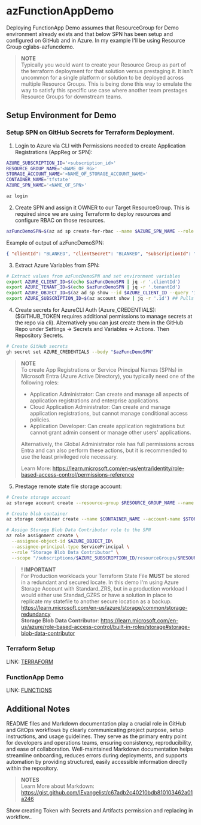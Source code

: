 # azFunctionAppDemo
Deploying FunctionApp Demo assumes that ResourceGroup for Demo environment already exists and that below SPN has been setup and configured on GitHub and in Azure. In my example I'll be using Resource Group cglabs-azfuncdemo. 

>**NOTE**  
Typically you would want to create your Resource Group as part of the terraform deployment for that solution versus prestaging it. It isn't uncommon for a single platform or solution to be deployed across multiple Resource Groups. This is being done this way to emulate the way to satisfy this specific use case where another team prestages Resource Groups for downstream teams. 


## Setup Environment for Demo ##

### Setup SPN on GitHub Secrets for Terraform Deployment. ### 

1. Login to Azure via CLI with Permissions needed to create Application Registrations (AppReg or SPN):
```bash
AZURE_SUBSCRIPTION_ID='<subscription_id>'
RESOURCE_GROUP_NAME='<NAME_OF_RG>'
STORAGE_ACCOUNT_NAME='<NAME_OF_STORAGE_ACCOUNT_NAME>'
CONTAINER_NAME='tfstate'
AZURE_SPN_NAME='<NAME_OF_SPN>'

az login
```

2. Create SPN and assign it OWNER to our Target ResourceGroup. This is required since we are using Terraform to deploy resources and configure RBAC on those resources. 
```bash
azFuncDemoSPN=$(az ad sp create-for-rbac --name $AZURE_SPN_NAME --role Owner --scopes /subscriptions/$AZURE_SUBSCRIPTION_ID/resourceGroups/$RESOURCE_GROUP_NAME --sdk-auth)
```

Example of output of azFuncDemoSPN:
```json
{ "clientId": "BLANKED", "clientSecret": "BLANKED", "subscriptionId": "BLANKED", "tenantId": "BLANKED", "activeDirectoryEndpointUrl": "https://login.microsoftonline.com", "resourceManagerEndpointUrl": "https://management.azure.com/", "activeDirectoryGraphResourceId": "https://graph.windows.net/", "sqlManagementEndpointUrl": "https://management.core.windows.net:8443/", "galleryEndpointUrl": "https://gallery.azure.com/", "managementEndpointUrl": "https://management.core.windows.net/" }
```

3. Extract Azure Variables from SPN:
```bash
# Extract values from azFuncDemoSPN and set environment variables
export AZURE_CLIENT_ID=$(echo $azFuncDemoSPN | jq -r '.clientId')
export AZURE_TENANT_ID=$(echo $azFuncDemoSPN | jq -r '.tenantId')
export AZURE_OBJECT_ID=$(az ad sp show --id $AZURE_CLIENT_ID --query 'id' -o tsv)
export AZURE_SUBSCRIPTION_ID=$(az account show | jq -r '.id') ## Pulls Subscription via AzCLI Context.
```

4. Create secrets for AzureCLI Auth (Azure_CREDENTIALS):  
 ($GITHUB_TOKEN requires additional permissions to manage secrets at the repo via cli). Alternatively you can just create them in the GitHub Repo under Settings -> Secrets and Variables -> Actions. Then Repository Secrets. 
```bash
# Create GitHub secrets
gh secret set AZURE_CREDENTIALS --body "$azFuncDemoSPN"
```

>**NOTE**  
> To create App Registrations or Service Principal Names (SPNs) in Microsoft Entra (Azure Active Directory), you typically need one of the following roles:  
> - Application Administrator: Can create and manage all aspects of application registrations and enterprise applications.
> - Cloud Application Administrator: Can create and manage application registrations, but cannot manage conditional access policies.
> - Application Developer: Can create application registrations but cannot grant admin consent or manage other users' applications.  
>  
> Alternatively, the Global Administrator role has full permissions across Entra and can also perform these actions, but it is recommended to use the least privileged role necessary.  
>  
> Learn More: https://learn.microsoft.com/en-us/entra/identity/role-based-access-control/permissions-reference

5. Prestage remote state file storage account: 
```bash
# Create storage account
az storage account create --resource-group $RESOURCE_GROUP_NAME --name $STORAGE_ACCOUNT_NAME --sku Standard_ZRS --encryption-services blob

# Create blob container
az storage container create --name $CONTAINER_NAME --account-name $STORAGE_ACCOUNT_NAME

# Assign Storage Blob Data Contributor role to the SPN
az role assignment create \
  --assignee-object-id $AZURE_OBJECT_ID\
  --assignee-principal-type ServicePrincipal \
  --role "Storage Blob Data Contributor" \
  --scope "/subscriptions/$AZURE_SUBSCRIPTION_ID/resourceGroups/$RESOURCE_GROUP_NAME"

```
> **! IMPORTANT**  
> For Production workloads your Terraform State File __**MUST**__ be stored in a redundant and secured locate. In this demo I'm using Azure Storage Account with  Standard_ZRS, but in a production workload I would either use Standad_GZRS or have a solution in place to replicate my statefile to another secure location as a backup. https://learn.microsoft.com/en-us/azure/storage/common/storage-redundancy  
**Storage Blob Data Contributor**: https://learn.microsoft.com/en-us/azure/role-based-access-control/built-in-roles/storage#storage-blob-data-contributor

### Terraform Setup ###

LINK: [TERRAFORM](infra/README.md)

### FunctionApp Demo ###

LINK: [FUNCTIONS](functions/README.md)

## Additional Notes ##

README files and Markdown documentation play a crucial role in GitHub and GitOps workflows by clearly communicating project purpose, setup instructions, and usage guidelines. They serve as the primary entry point for developers and operations teams, ensuring consistency, reproducibility, and ease of collaboration. Well-maintained Markdown documentation helps streamline onboarding, reduces errors during deployments, and supports automation by providing structured, easily accessible information directly within the repository.

> **NOTES**  
> Learn More about Markdown: https://gist.github.com/IEvangelist/c67adb2c40210bdb810103462a01a246

Show creating Token with Secrets and Artifacts permission and replacing in workflow..
